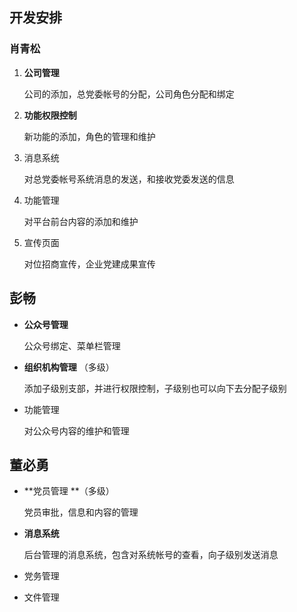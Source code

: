 ## 开发安排

### 肖青松

1. **公司管理**

   公司的添加，总党委帐号的分配，公司角色分配和绑定

2. **功能权限控制**

   新功能的添加，角色的管理和维护

3. 消息系统

   对总党委帐号系统消息的发送，和接收党委发送的信息

4. 功能管理

   对平台前台内容的添加和维护

5. 宣传页面

   对位招商宣传，企业党建成果宣传

## 彭畅

* **公众号管理**

  公众号绑定、菜单栏管理

* **组织机构管理** （多级）

  添加子级别支部，并进行权限控制，子级别也可以向下去分配子级别

* 功能管理

  对公众号内容的维护和管理

## 董必勇

* **党员管理 **（多级）

  党员审批，信息和内容的管理

* **消息系统**

  后台管理的消息系统，包含对系统帐号的查看，向子级别发送消息

* 党务管理

* 文件管理

